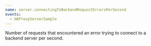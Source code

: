 ```yaml
---
name: server.connectingToBackendRequestErrorsPerSecond
events:
  - HAProxyServerSample
---
```


Number of requests that encountered an error trying to connect to a backend server per second.